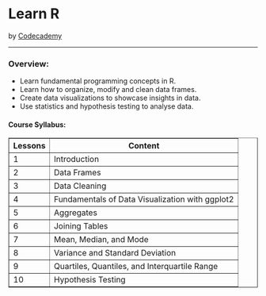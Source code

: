<h1>Learn R</h1>
by <a href="https://www.codecademy.com/learn/learn-r" target="_blank">Codecademy</a>
<hr>
 
<h3>Overview:</h3>
<ul>
 <li>Learn fundamental programming concepts in R.</li>
 <li>Learn how to organize, modify and clean data frames.</li>
 <li>Create data visualizations to showcase insights in data.</li>
 <li>Use statistics and hypothesis testing to analyse data.</li>
</ul>

<h4>Course Syllabus:</h4>

<table border="1">
 <tr>
  <th>Lessons</th>
  <th>Content</th>
 </tr>
 <tr>
  <td>1</td>
  <td>Introduction</td>
 </tr>
 <tr>
  <td>2</td>
  <td>Data Frames</td>
 </tr>
 <tr>
  <td>3</td>
  <td>Data Cleaning</td>
 </tr>
 <tr>
  <td>4</td>
  <td>Fundamentals of Data Visualization with ggplot2</td>
 </tr>
 <tr>
  <td>5</td>
  <td>Aggregates</td>
 </tr>
 <tr>
  <td>6</td>
  <td>Joining Tables</td>
 </tr>
 <tr>
  <td>7</td>
  <td>Mean, Median, and Mode</td>
 </tr>
 <tr>
  <td>8</td>
  <td>Variance and Standard Deviation</td>
 </tr>
 <tr>
  <td>9</td>
  <td>Quartiles, Quantiles, and Interquartile Range</td>
 </tr>
 <tr>
  <td>10</td>
  <td>Hypothesis Testing</td>
 </tr>
</table>
